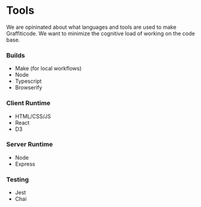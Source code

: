 # Tools

We are opininated about what languages and tools are used to make Graffiticode.
We want to minimize the cognitive load of working on the code base.

### Builds

* Make (for local workflows)
* Node
* Typescript
* Browserify

### Client Runtime

* HTML/CSS/JS
* React
* D3 

### Server Runtime

* Node
* Express

### Testing

* Jest
* Chai
